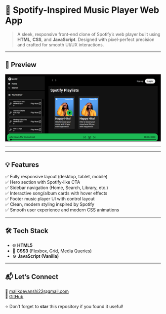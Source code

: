 # 🎵 Spotify-Inspired Music Player Web App

> A sleek, responsive front-end clone of Spotify’s web player built using **HTML**, **CSS**, and **JavaScript**. Designed with pixel-perfect precision and crafted for smooth UI/UX interactions.

---

## 📸 Preview

![Spotify Clone Preview](./Homepage-screenshot.png) 

---



---

## 💡 Features

✅ Fully responsive layout (desktop, tablet, mobile)  
✅ Hero section with Spotify-like CTA  
✅ Sidebar navigation (Home, Search, Library, etc.)  
✅ Interactive song/album cards with hover effects  
✅ Footer music player UI with control layout  
✅ Clean, modern styling inspired by Spotify  
✅ Smooth user experience and modern CSS animations

---

## 🛠 Tech Stack

- 🌐 **HTML5**
- 🎨 **CSS3** (Flexbox, Grid, Media Queries)
- ⚙️ **JavaScript (Vanilla)**

---


## 📬 Let’s Connect

📧 malikdevanshi22@gmail.com  
🔗 [GitHub](https://github.com/DevanshiSingh22) 

⭐ Don’t forget to **star** this repository if you found it useful!

